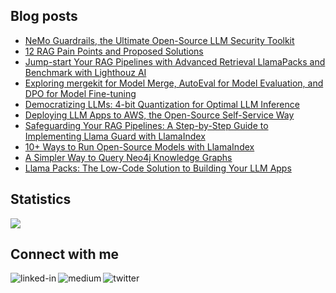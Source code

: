 
## Blog posts
<!-- BLOG-POST-LIST:START -->
- [NeMo Guardrails, the Ultimate Open-Source LLM Security Toolkit](https://towardsdatascience.com/nemo-guardrails-the-ultimate-open-source-llm-security-toolkit-0a34648713ef?source=rss-ce7cd5b8b74a------2)
- [12 RAG Pain Points and Proposed Solutions](https://towardsdatascience.com/12-rag-pain-points-and-proposed-solutions-43709939a28c?source=rss-ce7cd5b8b74a------2)
- [Jump-start Your RAG Pipelines with Advanced Retrieval LlamaPacks and Benchmark with Lighthouz AI](https://towardsdatascience.com/jump-start-your-rag-pipelines-with-advanced-retrieval-llamapacks-and-benchmark-with-lighthouz-ai-80a09b7c7d9d?source=rss-ce7cd5b8b74a------2)
- [Exploring mergekit for Model Merge, AutoEval for Model Evaluation, and DPO for Model Fine-tuning](https://towardsdatascience.com/exploring-mergekit-for-model-merge-and-autoeval-for-model-evaluation-c681766fd1f3?source=rss-ce7cd5b8b74a------2)
- [Democratizing LLMs: 4-bit Quantization for Optimal LLM Inference](https://towardsdatascience.com/democratizing-llms-4-bit-quantization-for-optimal-llm-inference-be30cf4e0e34?source=rss-ce7cd5b8b74a------2)
- [Deploying LLM Apps to AWS, the Open-Source Self-Service Way](https://towardsdatascience.com/deploying-llm-apps-to-aws-the-open-source-self-service-way-c54b8667d829?source=rss-ce7cd5b8b74a------2)
- [Safeguarding Your RAG Pipelines: A Step-by-Step Guide to Implementing Llama Guard with LlamaIndex](https://towardsdatascience.com/safeguarding-your-rag-pipelines-a-step-by-step-guide-to-implementing-llama-guard-with-llamaindex-6f80a2e07756?source=rss-ce7cd5b8b74a------2)
- [10+ Ways to Run Open-Source Models with LlamaIndex](https://levelup.gitconnected.com/10-ways-to-run-open-source-models-with-llamaindex-84fd4b45d0cf?source=rss-ce7cd5b8b74a------2)
- [A Simpler Way to Query Neo4j Knowledge Graphs](https://levelup.gitconnected.com/a-simpler-way-to-query-neo4j-knowledge-graphs-99c0a8bbf1d7?source=rss-ce7cd5b8b74a------2)
- [Llama Packs: The Low-Code Solution to Building Your LLM Apps](https://levelup.gitconnected.com/llama-packs-the-low-code-solution-to-building-your-llm-apps-269eec05557b?source=rss-ce7cd5b8b74a------2)
<!-- BLOG-POST-LIST:END -->

## Statistics
<img src="https://github-readme-stats.vercel.app/api?username=wenqiglantz&theme=light">

## Connect with me
[<img align="left" alt="linked-in" src="https://img.shields.io/badge/linkedin-%230077B5.svg?&style=for-the-badge&logo=linkedin&logoColor=white" />](https://www.linkedin.com/in/wenqi-glantz-b5448a5a/)
[<img align="left" alt="medium" src="https://img.shields.io/badge/medium-%2312100E.svg?&style=for-the-badge&logo=medium&logoColor=white" />](https://medium.com/@wenqiglantz)
[<img align="left" alt="twitter" src="https://img.shields.io/badge/Twitter-blue?style=for-the-badge&logo=twitter&logoColor=white" />](https://twitter.com/@wenqi_glantz)
<br>
<br>
